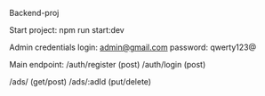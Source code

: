 Backend-proj

Start project: npm run start:dev

Admin credentials
login: admin@gmail.com
password: qwerty123@

Main endpoint:
/auth/register (post)
/auth/login (post)

/ads/ (get/post)
/ads/:adId (put/delete)
